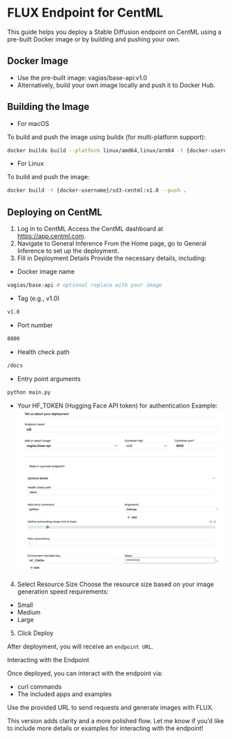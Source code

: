 # FLUX Endpoint for CentML

This guide helps you deploy a Stable Diffusion endpoint on CentML using a pre-built Docker image or by building and pushing your own.

## Docker Image

- Use the pre-built image: vagias/base-api:v1.0
- Alternatively, build your own image locally and push it to Docker Hub.

## Building the Image

- For macOS

To build and push the image using buildx (for multi-platform support):
```bash
docker buildx build --platform linux/amd64,linux/arm64 -t {docker-username}/sd3-centml:v1.0 --push .
```

- For Linux

To build and push the image:
```bash
docker build -t {docker-username}/sd3-centml:v1.0 --push .
```

## Deploying on CentML

1. Log in to CentML
Access the CentML dashboard at https://app.centml.com.
2. Navigate to General Inference
From the Home page, go to General Inference to set up the deployment.
3. Fill in Deployment Details
Provide the necessary details, including:

- Docker image name

```bash
vagias/base-api # optional replace with your image
```
- Tag (e.g., v1.0)

```bash
v1.0
```
- Port number

```bash
8000
```
- Health check path

```bash
/docs
```

- Entry point arguments

```bash
python main.py
```

- Your HF_TOKEN (Hugging Face API token) for authentication
Example:
![](image.png)

4. Select Resource Size
Choose the resource size based on your image generation speed requirements:
- Small
- Medium
- Large

5. Click Deploy

After deployment, you will receive an `endpoint URL`.

Interacting with the Endpoint

Once deployed, you can interact with the endpoint via:

- curl commands
- The included apps and examples

Use the provided URL to send requests and generate images with FLUX.

This version adds clarity and a more polished flow. Let me know if you’d like to include more details or examples for interacting with the endpoint!
